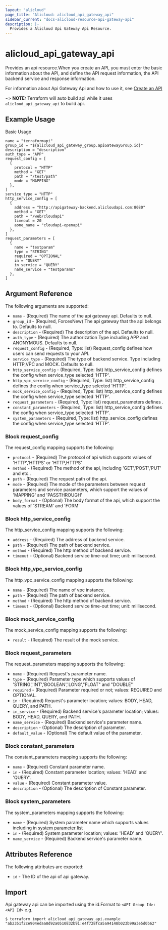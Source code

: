 ```yaml
---
layout: "alicloud"
page_title: "Alicloud: alicloud_api_gateway_api"
sidebar_current: "docs-alicloud-resource-api-gateway-api"
description: |-
  Provides a Alicloud Api Gateway Api Resource.
---
```


# alicloud_api_gateway_api

Provides an api resource.When you create an API, you must enter the basic information about the API, and define the API request information, the API backend service and response information.

For information about Api Gateway Api and how to use it, see [Create an API](https://www.alibabacloud.com/help/doc-detail/29478.htm)

~> **NOTE:** Terraform will auto build api while it uses `alicloud_api_gateway_api` to build api.

## Example Usage

Basic Usage

```
name = "terraformapi"
group_id = "${alicloud_api_gateway_group.apiGatewayGroup.id}"
description = "description"
auth_type = "APP"
request_config = [
  {
    protocol = "HTTP"
    method = "GET"
    path = "/test/path"
    mode = "MAPPING"
  },
]
service_type = "HTTP"
http_service_config = [
  {
    address = "http://apigateway-backend.alicloudapi.com:8080"
    method = "GET"
    path = "/web/cloudapi"
    timeout = 20
    aone_name = "cloudapi-openapi"
  },
]
request_parameters = [
  {
    name = "testparam"
    type = "STRING"
    required = "OPTIONAL"
    in = "QUERY"
    in_service = "QUERY"
    name_service = "testparams"
  },
]
```
## Argument Reference

The following arguments are supported:

* `name` - (Required) The name of the api gateway api. Defaults to null.
* `group_id` - (Required, ForcesNew) The api gateway that the api belongs to. Defaults to null.
* `description` - (Required) The description of the api. Defaults to null.
* `auth_type` - (Required) The authorization Type including APP and ANONYMOUS. Defaults to null.
* `request_config` - (Required, Type: list) Request_config defines how users can send requests to your API.
* `service_type` - (Required) The type of backend service. Type including HTTP,VPC and MOCK. Defaults to null.
* `http_service_config` - (Required, Type: list) http_service_config defines the config when service_type selected 'HTTP'.
* `http_vpc_service_config` - (Required, Type: list) http_service_config defines the config when service_type selected 'HTTP'.
* `mock_service_config` - (Required, Type: list) http_service_config defines the config when service_type selected 'HTTP'.
* `request_parameters` - (Required, Type: list) request_parameters defines .
* `constant_parameters` - (Required, Type: list) http_service_config defines the config when service_type selected 'HTTP'.
* `system_parameters` - (Required, Type: list) http_service_config defines the config when service_type selected 'HTTP'.

### Block request_config

The request_config mapping supports the following:

* `protocol` - (Required) The protocol of api which supports values of 'HTTP','HTTPS' or 'HTTP,HTTPS'
* `method` - (Required) The method of the api, including 'GET','POST','PUT' and etc..
* `path` - (Required) The request path of the api.
* `mode` - (Required) The mode of the parameters between request parameters and service parameters, which support the values of 'MAPPING' and 'PASSTHROUGH'
* `body_format` - (Optional) The body format of the api, which support the values of 'STREAM' and 'FORM'

### Block http_service_config

The http_service_config mapping supports the following:

* `address` - (Required) The address of backend service.
* `path` - (Required) The path of backend service.
* `method` - (Required) The http method of backend service.
* `timeout` - (Optional) Backend service time-out time; unit: millisecond.

### Block http_vpc_service_config

The http_vpc_service_config mapping supports the following:

* `name` - (Required) The name of vpc instance.
* `path` - (Required) The path of backend service.
* `method` - (Required) The http method of backend service.
* `timeout` - (Optional) Backend service time-out time; unit: millisecond.

### Block mock_service_config

The mock_service_config mapping supports the following:

* `result` - (Required) The result of the mock service.

### Block request_parameters

The request_parameters mapping supports the following:

* `name` - (Required) Request's parameter name.
* `type` - (Required) Parameter type which supports values of 'STRING','INT','BOOLEAN','LONG',"FLOAT" and "DOUBLE"
* `required` - (Required) Parameter required or not; values: REQUIRED and OPTIONAL.
* `in` - (Required) Request's parameter location; values: BODY, HEAD, QUERY, and PATH.
* `in_service` - (Required) Backend service's parameter location; values: BODY, HEAD, QUERY, and PATH.
* `name_service` - (Required) Backend service's parameter name.
* `description` - (Optional) The description of parameter.
* `default_value` - (Optional) The default value of the parameter.

### Block constant_parameters

The constant_parameters mapping supports the following:

* `name` - (Required) Constant parameter name.
* `in` - (Required) Constant parameter location; values: 'HEAD' and 'QUERY'.
* `value` - (Required) Constant parameter value.
* `description` - (Optional) The description of Constant parameter.

### Block system_parameters

The system_parameters mapping supports the following:

* `name` - (Required) System parameter name which supports values including in [system parameter list](https://www.alibabacloud.com/help/doc-detail/43677.html)
* `in` - (Required) System parameter location; values: 'HEAD' and 'QUERY'.
* `name_service` - (Required) Backend service's parameter name.

## Attributes Reference

The following attributes are exported:

* `id` - The ID of the api of api gateway.

## Import

Api gateway api can be imported using the id.Format to `<API Group Id>:<API Id>` e.g.

```
$ terraform import alicloud_api_gateway_api.example "ab2351f2ce904edaa8d92a0510832b91:e4f728fca5a94148b023b99a3e5d0b62"
```
